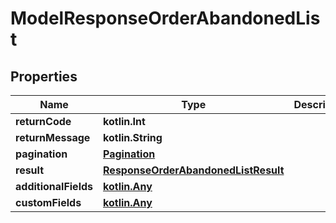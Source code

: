 
# ModelResponseOrderAbandonedList

## Properties
| Name | Type | Description | Notes |
| ------------ | ------------- | ------------- | ------------- |
| **returnCode** | **kotlin.Int** |  |  [optional] |
| **returnMessage** | **kotlin.String** |  |  [optional] |
| **pagination** | [**Pagination**](Pagination.md) |  |  [optional] |
| **result** | [**ResponseOrderAbandonedListResult**](ResponseOrderAbandonedListResult.md) |  |  [optional] |
| **additionalFields** | [**kotlin.Any**](.md) |  |  [optional] |
| **customFields** | [**kotlin.Any**](.md) |  |  [optional] |



